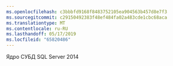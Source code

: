 ```yaml
---
ms.openlocfilehash: c3bbbfd9168f8483752105ea904563b457d8e7f3
ms.sourcegitcommit: c29150492383f48ef484fa02a483cde1cbc68aca
ms.translationtype: MT
ms.contentlocale: ru-RU
ms.lasthandoff: 05/17/2019
ms.locfileid: "65820486"
---
```

Ядро СУБД SQL Server 2014
